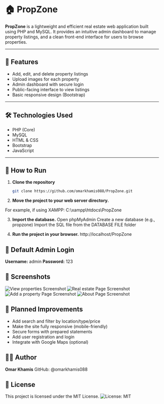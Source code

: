 # 🏠 PropZone

**PropZone** is a lightweight and efficient real estate web application built using PHP and MySQL. It provides an intuitive admin dashboard to manage property listings, and a clean front-end interface for users to browse properties.

---

## 📌 Features

- Add, edit, and delete property listings  
- Upload images for each property  
- Admin dashboard with secure login  
- Public-facing interface to view listings  
- Basic responsive design (Bootstrap)  

---

## 🛠️ Technologies Used

- PHP (Core)
- MySQL
- HTML & CSS
- Bootstrap
- JavaScript

---

## 🚀 How to Run

1. **Clone the repository**

   ```bash
   git clone https://github.com/omarkhamis088/PropZone.git
2. **Move the project to your web server directory.**

For example, if using XAMPP:
C:\xampp\htdocs\PropZone

3. **Import the database.**
Open phpMyAdmin
Create a new database (e.g., propzone)
Import the SQL file from the DATABASE FILE folder

4. **Run the project in your browser.**
http://localhost/PropZone

## 🔐 Default Admin Login
**Username:** admin
**Password:** 123

## 📸 Screenshots
![View properties Screenshot](screenshot/ViewProperties.png)
![Real estate Page Screenshot](screenshot/RealEstate.png)
![Add a property Page Screenshot](screenshot/AddProperty.png)
![About Page Screenshot](screenshot/About.png)

## 🧭 Planned Improvements
- Add search and filter by location/type/price
- Make the site fully responsive (mobile-friendly)
- Secure forms with prepared statements
- Add user registration and login
- Integrate with Google Maps (optional)

## 👨‍💻 Author
**Omar Khamis**
GitHub: @omarkhamis088

## 📄 License
This project is licensed under the MIT License.
![License: MIT](https://img.shields.io/badge/License-MIT-yellow.svg)
